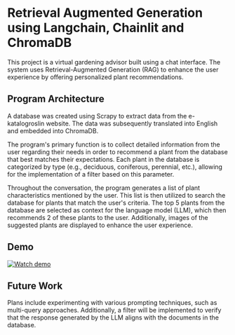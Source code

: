 # Retrieval Augmented Generation using Langchain, Chainlit and ChromaDB

This project is a virtual gardening advisor built using a chat interface. The system uses Retrieval-Augmented Generation (RAG) to enhance the user experience by offering personalized plant recommendations.

## Program Architecture

A database was created using Scrapy to extract data from the e-katalogroslin website. The data was subsequently translated into English and embedded into ChromaDB.

The program's primary function is to collect detailed information from the user regarding their needs in order to recommend a plant from the database that best matches their expectations. Each plant in the database is categorized by type (e.g., deciduous, coniferous, perennial, etc.), allowing for the implementation of a filter based on this parameter.

Throughout the conversation, the program generates a list of plant characteristics mentioned by the user. This list is then utilized to search the database for plants that match the user's criteria. The top 5 plants from the database are selected as context for the language model (LLM), which then recommends 2 of these plants to the user. Additionally, images of the suggested plants are displayed to enhance the user experience.


## Demo

[![Watch demo](https://img.youtube.com/vi/L37wQ0LmZZ4/0.jpg)](https://www.youtube.com/watch?v=L37wQ0LmZZ4)

## Future Work

Plans include experimenting with various prompting techniques, such as multi-query approaches. Additionally, a filter will be implemented to verify that the response generated by the LLM aligns with the documents in the database.

